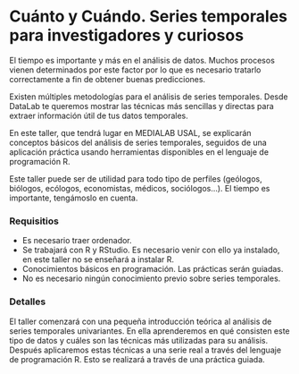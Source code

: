 # Cuánto y Cuándo. Series temporales para investigadores y curiosos
  El tiempo es importante y más en el análisis de datos. Muchos procesos vienen determinados por este factor por lo que es necesario tratarlo correctamente a fin de obtener buenas predicciones.
  
  Existen múltiples metodologías para el análisis de series temporales. Desde DataLab te queremos mostrar las técnicas más sencillas y directas para extraer información útil de tus datos temporales.
  
  En este taller, que tendrá lugar en MEDIALAB USAL, se explicarán conceptos básicos del análisis de series temporales, seguidos de una aplicación práctica usando herramientas disponibles en el lenguaje de programación R.
  
  Este taller puede ser de utilidad para todo tipo de perfiles (geólogos, biólogos, ecólogos, economistas, médicos, sociólogos…). El tiempo es importante, tengámoslo en cuenta.

### Requisitios
* Es necesario traer ordenador.
* Se trabajará con R y RStudio. Es necesario venir con ello ya instalado, en este taller no se enseñará a instalar R.
* Conocimientos básicos en programación. Las prácticas serán guiadas.
* No es necesario ningún conocimiento previo sobre series temporales.

### Detalles
El taller comenzará con una pequeña introducción teórica al análisis de series temporales univariantes. En ella aprenderemos en qué consisten este tipo de datos y cuáles son las técnicas más utilizadas para su análisis. Después aplicaremos estas técnicas a una serie real a través del lenguaje de programación R. Esto se realizará a través de una práctica guiada.
